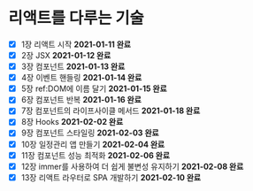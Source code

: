 # 리액트를 다루는 기술

- [x] 1장 리액트 시작 **2021-01-11 완료**
- [x] 2장 JSX **2021-01-12 완료**
- [x] 3장 컴포넌트 **2021-01-13 완료**
- [x] 4장 이벤트 핸들링 **2021-01-14 완료**
- [x] 5장 ref:DOM에 이름 달기 **2021-01-15 완료**
- [x] 6장 컴포넌트 반복 **2021-01-16 완료**
- [x] 7장 컴포넌트의 라이프사이클 메서드 **2021-01-18 완료**
- [x] 8장 Hooks **2021-02-02 완료**
- [x] 9장 컴포넌트 스타일링 **2021-02-03 완료**
- [x] 10장 일정관리 앱 만들기 **2021-02-04 완료**
- [x] 11장 컴포넌트 성능 최적화 **2021-02-06 완료**
- [x] 12장 immer를 사용하여 더 쉽게 불변성 유지하기 **2021-02-08 완료**
- [x] 13장 리액트 라우터로 SPA 개발하기 **2021-02-10 완료**